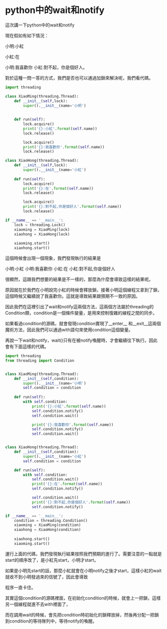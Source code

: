 # python中的wait和notify

這次講一下python中的wait和notify

現在假如有如下情況：

小明:小紅

小紅:在

小明:我喜歡你
小紅:對不起，你是個好人。

對於這種一問一答的方式，我們是否也可以通過加鎖來解決呢，我們看代碼。

```python
import threading

class XiaoMing(threading.Thread):
    def __init__(self,lock):
        super().__init__(name='小明')
    
    
    def run(self):
        lock.acquire()
        print('{}:小紅'.format(self.name))
        lock.release()

        lock.acquire()
        print('{}:我喜歡你'.format(self.name))
        lock.release()

class XiaoHong(threading.Thread):
    def __init__(self,lock):
        super().__init__(name='小紅')
    
    def run(self):
        lock.acquire()
        print('{}:在'.format(self.name))
        lock.release()

        lock.acquire()
        print('{}:對不起,你是個好人'.format(self.name))
        lock.release()

if __name__ == '__main__':
    lock = threading.Lock()
    xiaoming = XiaoMing(lock)
    xiaohong = XiaoHong(lock)
    
    xiaoming.start()
    xiaohong.start()
```

這個時候會出現一個現象，我們發現執行的結果是

小明:小紅
小明:我喜歡你
小紅:在
小紅:對不起,你是個好人

很顯然，這跟我們想要的結果是不一樣的，那麼為什麼會導致這樣的結果呢。

原因就在於我們在小明說完小紅的時候會釋放鎖，接著小明這個線程又拿到了鎖，這個時候又繼續說了我喜歡你。這就是導致結果跟預期不一致的原因。

因此我們在這裡引出了wait和notify這兩個方法，這兩個方法屬於threading的Condition類，condition是一個條件變量，是用來控制復雜的線程之間的同步。

如果看過condition的源碼，就會發現condition實現了__enter__ 和__exit__這兩個魔術方法，因此我們可以通過with語句來使用condition這個變量。

再說一下wait和notify，wait()只有在被notify喚醒時，才會繼續往下執行。因此會有下面這樣的代碼。

```python
import threading
from threading import Condition


class XiaoMing(threading.Thread):
    def __init__(self,condition):
        super().__init__(name='小明')
        self.condition = condition
    
    def run(self):
        with self.condition:
            print('{}:小紅'.format(self.name))
            self.condition.notify()
            self.condition.wait()

            print('{}:我喜歡你'.format(self.name))
            self.condition.notify()
            self.condition.wait()


class XiaoHong(threading.Thread):
    def __init__(self,condition):
        super().__init__(name='小紅')
        self.condition = condition

    def run(self):
        with self.condition:
            self.condition.wait()
            print('{}:在'.format(self.name))
            self.condition.notify()

            self.condition.wait()
            print('{}:對不起,你是個好人'.format(self.name))
            self.condition.notify()

if __name__ == '__main__':
    condition = threading.Condition()
    xiaoming = XiaoMing(condition)
    xiaohong = XiaoHong(condition)
    
    xiaohong.start()
    xiaoming.start()
```

運行上面的代碼，我們發現執行結果按照我們預期的進行了。需要注意的一點就是start的順序改了，是小紅先start，小明才start。

如果是小明先start的話，那麼小紅就會在小明notify之後才start，這樣小紅的wait就收不到小明發過來的信號了，因此會導致

程序一直卡住。

其實這個condition的源碼裡面，在初始化condition的時候，就會上一把鎖，這樣另一個線程就進不去with裡面了，

而在調用wait的時候，會先把condition時初始化的鎖釋放掉，然後再分配一把鎖到condition的等待隊列中，等待notify的喚醒。